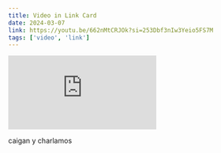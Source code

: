 ```yaml
---
title: Video in Link Card
date: 2024-03-07
link: https://youtu.be/662nMtCRJOk?si=253Dbf3nIw3Yeio5FS7M
tags: ['video', 'link']
---
```


<Embed
  src="https://www.youtube.com/embed/662nMtCRJOk?si=253D0ep8nPPmLEDy81Yn"
/>

caigan y charlamos
